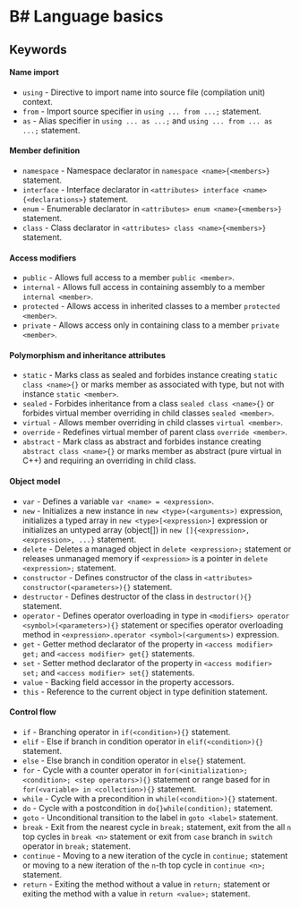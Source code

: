 # B# Language basics

## Keywords

#### Name import

* `using` - Directive to import name into source file (compilation unit) context.
* `from` - Import source specifier in `using ... from ...;` statement.
* `as` - Alias specifier in `using ... as ...;` and `using ... from ... as ...;` statement.

#### Member definition

* `namespace` - Namespace declarator in `namespace <name>{<members>}` statement.
* `interface` - Interface declarator in `<attributes> interface <name>{<declarations>}` statement.
* `enum` - Enumerable declarator in `<attributes> enum <name>{<members>}` statement.
* `class` - Class declarator in `<attributes> class <name>{<members>}` statement.

#### Access modifiers

* `public` - Allows full access to a member `public <member>`.
* `internal` - Allows full access in containing assembly to a member `internal <member>`.
* `protected` - Allows access in inherited classes to a member `protected <member>`.
* `private` - Allows access only in containing class to a member `private <member>`.

#### Polymorphism and inheritance attributes

* `static` - Marks class as sealed and forbides instance creating `static class <name>{}` or marks member as associated with type, but not with instance `static <member>`.
* `sealed` - Forbides inheritance from a class `sealed class <name>{}` or forbides virtual member overriding in child classes `sealed <member>`.
* `virtual` - Allows member overriding in child classes `virtual <member>`.
* `override` - Redefines virtual member of parent class `override <member>`.
* `abstract` - Mark class as abstract and forbides instance creating `abstract class <name>{}` or marks member as abstract (pure virtual in C++) and requiring an overriding in child class.

#### Object model

* `var` - Defines a variable `var <name> = <expression>`.
* `new` - Initializes a new instance in `new <type>(<arguments>)` expression, initializes a typed array in `new <type>[<expression>]` expression or initializes an untyped array (object[]) in `new []{<expression>, <expression>, ...}` statement.
* `delete` - Deletes a managed object in `delete <expression>;` statement or releases unmanaged memory if `<expression>` is a pointer in `delete <expression>;` statement.
* `constructor` - Defines constructor of the class in `<attributes> constructor(<parameters>){}` statement.
* `destructor` - Defines destructor of the class in `destructor(){}` statement.
* `operator` - Defines operator overloading in type in `<modifiers> operator <symbol>(<parameters>){}` statement or specifies operator overloading method in `<expression>.operator <symbol>(<arguments>)` expression.
* `get` - Getter method declarator of the property in `<access modifier> get;` and `<access modifier> get{}` statements.
* `set` - Setter method declarator of the property in `<access modifier> set;` and `<access modifier> set{}` statements.
* `value` - Backing field accessor in the property accessors.
* `this` - Reference to the current object in type definition statement.

#### Control flow

* `if` - Branching operator in `if(<condition>){}` statement.
* `elif` - Else if branch in condition operator in `elif(<condition>){}` statement.
* `else` - Else branch in condition operator in `else{}` statement.
* `for` - Cycle with a counter operator in `for(<initialization>; <condition>; <step operators>){}` statement or range based for in `for(<variable> in <collection>){}` statement.
* `while` - Cycle with a precondition in `while(<condition>){}` statement.
* `do` - Cycle with a postcondition in `do{}while(condition);` statement.
* `goto` - Unconditional transition to the label in `goto <label>` statement.
* `break` - Exit from the nearest cycle in `break;` statement, exit from the all `n` top cycles in `break <n>` statement or exit from `case` branch in `switch` operator in `break;` statement.
* `continue` - Moving to a new iteration of the cycle in `continue;` statement or moving to a new iteration of the `n`-th top cycle in `continue <n>;` statement.
* `return` - Exiting the method without a value in `return;` statement or exiting the method with a value in `return <value>;` statement.
